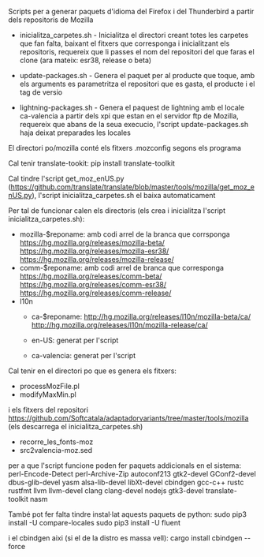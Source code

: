Scripts per a generar paquets d'idioma del Firefox i del Thunderbird a partir dels repositoris de Mozilla

* inicialitza_carpetes.sh - Inicialitza el directori creant totes les carpetes que fan falta, baixant el fitxers que corresponga i inicialitzant els repositoris, requereix que li passes el nom del repositori del que faras el clone (ara mateix: esr38, release o beta)
* update-packages.sh - Genera el paquet per al producte que toque, amb els arguments es parametritza el repositori que es gasta, el producte i el tag de versio

* lightning-packages.sh - Genera el paquest de lightning amb el locale ca-valencia a partir dels xpi que estan en el servidor ftp de Mozilla, requereix que abans de la seua execucio, l'script update-packages.sh haja deixat preparades les locales

El directori po/mozilla conté els fitxers .mozconfig segons els programa

Cal tenir translate-tookit: pip install translate-toolkit

Cal tindre l'script get_moz_enUS.py (https://github.com/translate/translate/blob/master/tools/mozilla/get_moz_enUS.py), l'script inicialitza_carpetes.sh el baixa automaticament

Per tal de funcionar calen els directoris (els crea i inicialitza l'script inicialitza_carpetes.sh):

* mozilla-$reponame: amb codi arrel de la branca que corrsponga 
		https://hg.mozilla.org/releases/mozilla-beta/
		https://hg.mozilla.org/releases/mozilla-esr38/
		https://hg.mozilla.org/releases/mozilla-release/
* comm-$reponame: amb codi arrel de branca que corresponga
		https://hg.mozilla.org/releases/comm-beta/
		https://hg.mozilla.org/releases/comm-esr38/
		https://hg.mozilla.org/releases/comm-release/
* l10n
  * ca-$reponame: 
		http://hg.mozilla.org/releases/l10n/mozilla-beta/ca/
		http://hg.mozilla.org/releases/l10n/mozilla-release/ca/
		
  * en-US: generat per l'script
  * ca-valencia: generat per l'script

Cal tenir en el directori po que es genera els fitxers:
* processMozFile.pl
* modifyMaxMin.pl

i els fitxers del repositori https://github.com/Softcatala/adaptadorvariants/tree/master/tools/mozilla (els descarrega el inicialitza_carpetes.sh)
* recorre_les_fonts-moz
* src2valencia-moz.sed

per a que l'script funcione poden fer paquets addicionals en el sistema:
perl-Encode-Detect
perl-Archive-Zip
autoconf213
gtk2-devel
GConf2-devel
dbus-glib-devel
yasm
alsa-lib-devel
libXt-devel
cbindgen
gcc-c++
rustc
rustfmt
llvm
llvm-devel
clang
clang-devel
nodejs
gtk3-devel
translate-toolkit
nasm

També pot fer falta tindre instal·lat aquests paquets de python:
sudo pip3 install -U compare-locales
sudo pip3 install -U fluent

i el cbindgen aixi (si el de la distro es massa vell):
cargo install cbindgen --force
